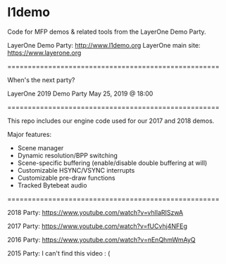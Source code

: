# l1demo
Code for MFP demos &amp; related tools from the LayerOne Demo Party.

LayerOne Demo Party: http://www.l1demo.org
LayerOne main site: https://www.layerone.org

====================================================

When's the next party?

LayerOne 2019 Demo Party
May 25, 2019 @ 18:00

====================================================

This repo includes our engine code used for our 2017 and 2018 demos.

Major features:
* Scene manager
* Dynamic resolution/BPP switching
* Scene-specific buffering (enable/disable double buffering at will)
* Customizable HSYNC/VSYNC interrupts
* Customizable pre-draw functions
* Tracked Bytebeat audio

====================================================

2018 Party: https://www.youtube.com/watch?v=vhlIaRISzwA

2017 Party: https://www.youtube.com/watch?v=fUCvhj4NFEg

2016 Party: https://www.youtube.com/watch?v=nEnQhmWmAyQ

2015 Party: I can't find this video : (
